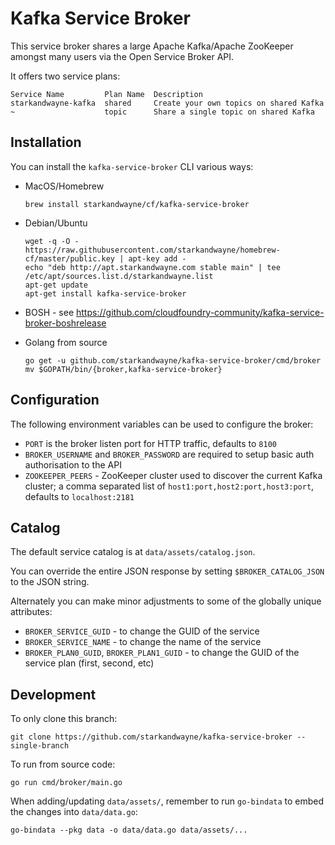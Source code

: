 # Kafka Service Broker

This service broker shares a large Apache Kafka/Apache ZooKeeper amongst many users via the Open Service Broker API.

It offers two service plans:

```
Service Name         Plan Name  Description
starkandwayne-kafka  shared     Create your own topics on shared Kafka
~                    topic      Share a single topic on shared Kafka
```

## Installation

You can install the `kafka-service-broker` CLI various ways:

* MacOS/Homebrew

    ```
    brew install starkandwayne/cf/kafka-service-broker
    ```

* Debian/Ubuntu

    ```
    wget -q -O - https://raw.githubusercontent.com/starkandwayne/homebrew-cf/master/public.key | apt-key add -
    echo "deb http://apt.starkandwayne.com stable main" | tee /etc/apt/sources.list.d/starkandwayne.list
    apt-get update
    apt-get install kafka-service-broker
    ```

* BOSH - see https://github.com/cloudfoundry-community/kafka-service-broker-boshrelease

* Golang from source

    ```
    go get -u github.com/starkandwayne/kafka-service-broker/cmd/broker
    mv $GOPATH/bin/{broker,kafka-service-broker}
    ```

## Configuration

The following environment variables can be used to configure the broker:

* `PORT` is the broker listen port for HTTP traffic, defaults to `8100`
* `BROKER_USERNAME` and `BROKER_PASSWORD` are required to setup basic auth authorisation to the API
* `ZOOKEEPER_PEERS` - ZooKeeper cluster used to discover the current Kafka cluster; a comma separated list of `host1:port,host2:port,host3:port`, defaults to `localhost:2181`

## Catalog

The default service catalog is at `data/assets/catalog.json`.

You can override the entire JSON response by setting `$BROKER_CATALOG_JSON` to the JSON string.

Alternately you can make minor adjustments to some of the globally unique attributes:

* `BROKER_SERVICE_GUID` - to change the GUID of the service
* `BROKER_SERVICE_NAME` - to change the name of the service
* `BROKER_PLAN0_GUID`, `BROKER_PLAN1_GUID` - to change the GUID of the service plan (first, second, etc)

## Development

To only clone this branch:

```
git clone https://github.com/starkandwayne/kafka-service-broker --single-branch
```

To run from source code:

```
go run cmd/broker/main.go
```

When adding/updating `data/assets/`, remember to run `go-bindata` to embed the changes into `data/data.go`:

```
go-bindata --pkg data -o data/data.go data/assets/...
```
